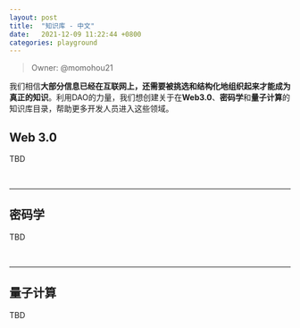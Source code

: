 ```yaml
---
layout: post
title:  "知识库 - 中文"
date:   2021-12-09 11:22:44 +0800
categories: playground
---
```


> Owner: @momohou21

我们相信**大部分信息已经在互联网上，还需要被挑选和结构化地组织起来才能成为真正的知识**。利用DAO的力量，我们想创建关于在**Web3.0**、**密码学**和**量子计算**的知识库目录，帮助更多开发人员进入这些领域。

## Web 3.0 

TBD

<br>

----

## 密码学

TBD

<br>

----

## 量子计算

TBD

<br>
